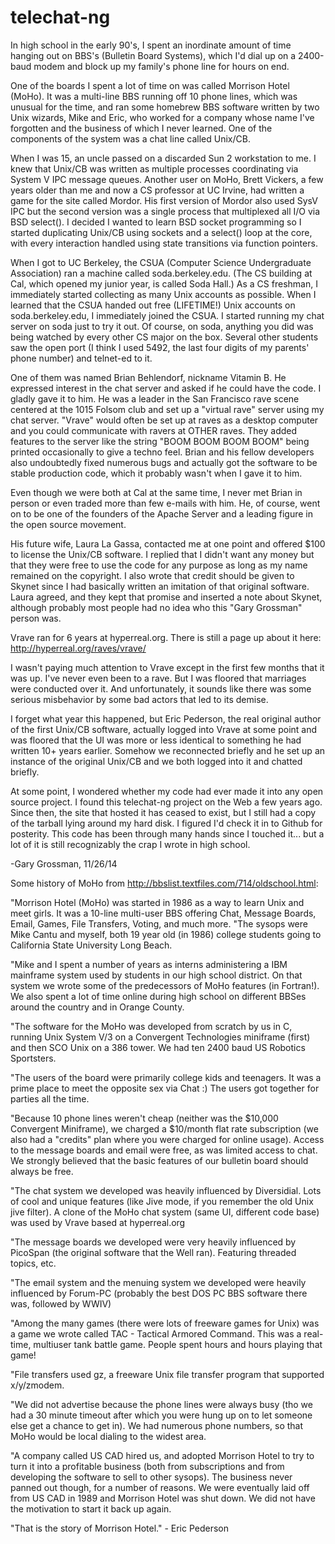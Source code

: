 telechat-ng
===========

In high school in the early 90's, I spent an inordinate amount of time
hanging out on BBS's (Bulletin Board Systems), which I'd dial up on
a 2400-baud modem and block up my family's phone line for hours on end.

One of the boards I spent a lot of time on was called Morrison Hotel (MoHo).
It was a multi-line BBS running off 10 phone lines, which was unusual
for the time, and ran some homebrew BBS software written by two Unix
wizards, Mike and Eric, who worked for a company whose name I've
forgotten and the business of which I never learned. One of the
components of the system was a chat line called Unix/CB.

When I was 15, an uncle passed on a discarded Sun 2 workstation to me.
I knew that Unix/CB was written as multiple processes coordinating via
System V IPC message queues. Another user on MoHo, Brett Vickers, a
few years older than me and now a CS professor at UC Irvine, had
written a game for the site called Mordor. His first version of Mordor
also used SysV IPC but the second version was a single process that
multiplexed all I/O via BSD select(). I decided I wanted to learn BSD
socket programming so I started duplicating Unix/CB using sockets and
a select() loop at the core, with every interaction handled using
state transitions via function pointers.

When I got to UC Berkeley, the CSUA (Computer Science Undergraduate
Association) ran a machine called soda.berkeley.edu. (The CS building
at Cal, which opened my junior year, is called Soda Hall.) As a
CS freshman, I immediately started collecting as many Unix accounts
as possible. When I learned that the CSUA handed out free (LIFETIME!)
Unix accounts on soda.berkeley.edu, I immediately joined the CSUA.
I started running my chat server on soda just to try it out.
Of course, on soda, anything you did was being watched by every other
CS major on the box. Several other students saw the open port
(I think I used 5492, the last four digits of my parents' phone
number) and telnet-ed to it.

One of them was named Brian Behlendorf, nickname Vitamin B. He
expressed interest in the chat server and asked if he could have the
code. I gladly gave it to him.  He was a leader in the San Francisco
rave scene centered at the 1015 Folsom club and set up a "virtual
rave" server using my chat server.  "Vrave" would often be set up at
raves as a desktop computer and you could communicate with ravers at
OTHER raves. They added features to the server like the string "BOOM
BOOM BOOM BOOM" being printed occasionally to give a techno feel.
Brian and his fellow developers also undoubtedly fixed numerous bugs
and actually got the software to be stable production code, which
it probably wasn't when I gave it to him.

Even though we were both at Cal at the same time, I never met Brian in
person or even traded more than few e-mails with him. He, of course,
went on to be one of the founders of the Apache Server and a leading
figure in the open source movement.

His future wife, Laura La Gassa, contacted me at one point and offered
$100 to license the Unix/CB software. I replied that I didn't want any
money but that they were free to use the code for any purpose as long
as my name remained on the copyright. I also wrote that credit should
be given to Skynet since I had basically written an imitation of that
original software.  Laura agreed, and they kept that promise and
inserted a note about Skynet, although probably most people had no
idea who this "Gary Grossman" person was.

Vrave ran for 6 years at hyperreal.org. There is still a page up
about it here: http://hyperreal.org/raves/vrave/

I wasn't paying much attention to Vrave except in the first few months
that it was up. I've never even been to a rave. But I was floored that
marriages were conducted over it. And unfortunately, it sounds like
there was some serious misbehavior by some bad actors that led to
its demise.

I forget what year this happened, but Eric Pederson, the real original
author of the first Unix/CB software, actually logged into Vrave at
some point and was floored that the UI was more or less identical to
something he had written 10+ years earlier. Somehow we reconnected
briefly and he set up an instance of the original Unix/CB and we
both logged into it and chatted briefly.

At some point, I wondered whether my code had ever made it into any
open source project. I found this telechat-ng project on the Web a few
years ago.  Since then, the site that hosted it has ceased to exist,
but I still had a copy of the tarball lying around my hard disk. I
figured I'd check it in to Github for posterity. This code has been
through many hands since I touched it... but a lot of it is still
recognizably the crap I wrote in high school.

-Gary Grossman, 11/26/14

Some history of MoHo from http://bbslist.textfiles.com/714/oldschool.html:

"Morrison Hotel (MoHo) was started in 1986 as a way to learn Unix and
meet girls. It was a 10-line multi-user BBS offering Chat, Message
Boards, Email, Games, File Transfers, Voting, and much more.  "The
sysops were Mike Cantu and myself, both 19 year old (in 1986) college
students going to California State University Long Beach.

"Mike and I spent a number of years as interns administering a IBM
mainframe system used by students in our high school district. On that
system we wrote some of the predecessors of MoHo features (in
Fortran!). We also spent a lot of time online during high school on
different BBSes around the country and in Orange County.

"The software for the MoHo was developed from scratch by us in C,
running Unix System V/3 on a Convergent Technologies miniframe (first)
and then SCO Unix on a 386 tower. We had ten 2400 baud US Robotics
Sportsters.

"The users of the board were primarily college kids and teenagers. It
was a prime place to meet the opposite sex via Chat :) The users got
together for parties all the time.

"Because 10 phone lines weren't cheap (neither was the $10,000
Convergent Miniframe), we charged a $10/month flat rate subscription
(we also had a "credits" plan where you were charged for online
usage). Access to the message boards and email were free, as was
limited access to chat. We strongly believed that the basic features
of our bulletin board should always be free.

"The chat system we developed was heavily influenced by
Diversidial. Lots of cool and unique features (like Jive mode, if you
remember the old Unix jive filter). A clone of the MoHo chat system
(same UI, different code base) was used by Vrave based at
hyperreal.org

"The message boards we developed were very heavily influenced by
PicoSpan (the original software that the Well ran). Featuring threaded
topics, etc.

"The email system and the menuing system we developed were heavily
influenced by Forum-PC (probably the best DOS PC BBS software there
was, followed by WWIV)

"Among the many games (there were lots of freeware games for Unix) was
a game we wrote called TAC - Tactical Armored Command. This was a
real-time, multiuser tank battle game. People spent hours and hours
playing that game!

"File transfers used gz, a freeware Unix file transfer program that
supported x/y/zmodem.

"We did not advertise because the phone lines were always busy (tho we
had a 30 minute timeout after which you were hung up on to let someone
else get a chance to get in). We had numerous phone numbers, so that
MoHo would be local dialing to the widest area.

"A company called US CAD hired us, and adopted Morrison Hotel to try
to turn it into a profitable business (both from subscriptions and
from developing the software to sell to other sysops). The business
never panned out though, for a number of reasons. We were eventually
laid off from US CAD in 1989 and Morrison Hotel was shut down. We did
not have the motivation to start it back up again.

"That is the story of Morrison Hotel." - Eric Pederson